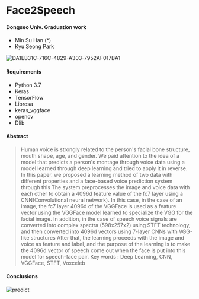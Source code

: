 # Face2Speech

#### Dongseo Univ. Graduation work

* Min Su Han (*)
* Kyu Seong Park

![DA1EB31C-716C-4829-A303-7952AF017BA1](https://user-images.githubusercontent.com/67571328/152303062-3db7d26b-a673-4719-a6c1-fa63f83c9d8d.png)


#### Requirements

* Python 3.7
* Keras
* TensorFlow
* Librosa
* keras_vggface
* opencv
* Dlib

#### Abstract
> Human voice is strongly related to the person's facial bone structure, mouth shape, age,
> and gender. We paid attention to the idea of a model that predicts a person's montage
> through voice data using a model learned through deep learning and tried to apply it in
> reverse. In this paper. we proposed a learning method of two data with different properties and a face-based voice prediction system through
> this The system preprocesses the image and voice data with each other to obtain a 4096d feature value of the fc7 layer using a CNN(Convolutional neural network). In this case,
> in the case of an image, the fc7 layer 4096d of the VGGFace is used as a feature vector using the VGGFace
> model learned to specialize the VGG for the facial image. In addition, in the case of speech
> voice signals are converted into complex spectra (598x257x2) using STFT
> technology, and then converted into 4096d vectors using 7-layer CNNs with VGG-like
> structures After that, the learning proceeds with the image and voice as feature and
> label, and the purpose of the learning is to make the 4096d vector of speech come out
> when the face is put into this model for speech-face pair.
> Key words : Deep Learning, CNN, VGGFace, STFT, Voxceleb

#### Conclusions
![predict](https://user-images.githubusercontent.com/67571328/152303429-b3a819aa-8e2d-4ff6-b1ca-07ff819db309.PNG)

